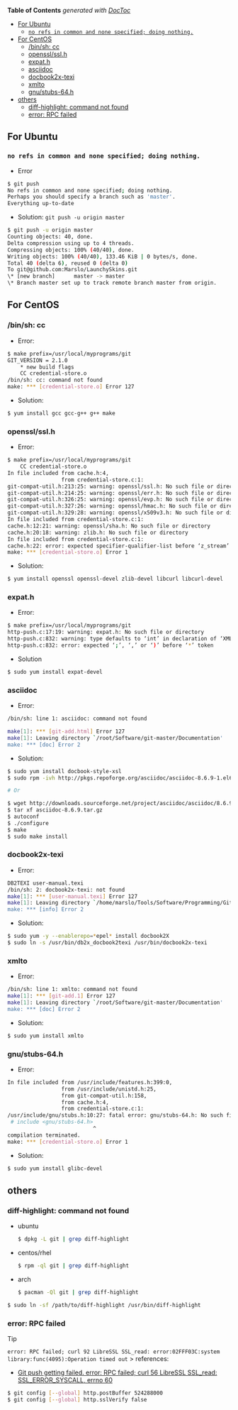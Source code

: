 <!-- START doctoc generated TOC please keep comment here to allow auto update -->
<!-- DON'T EDIT THIS SECTION, INSTEAD RE-RUN doctoc TO UPDATE -->
**Table of Contents**  *generated with [DocToc](https://github.com/thlorenz/doctoc)*

- [For Ubuntu](#for-ubuntu)
  - [`no refs in common and none specified; doing nothing.`](#no-refs-in-common-and-none-specified-doing-nothing)
- [For CentOS](#for-centos)
  - [/bin/sh: cc](#binsh-cc)
  - [openssl/ssl.h](#opensslsslh)
  - [expat.h](#expath)
  - [asciidoc](#asciidoc)
  - [docbook2x-texi](#docbook2x-texi)
  - [xmlto](#xmlto)
  - [gnu/stubs-64.h](#gnustubs-64h)
- [others](#others)
  - [diff-highlight: command not found](#diff-highlight-command-not-found)
  - [error: RPC failed](#error-rpc-failed)

<!-- END doctoc generated TOC please keep comment here to allow auto update -->

## For Ubuntu
### `no refs in common and none specified; doing nothing.`
- Error
```bash
$ git push
No refs in common and none specified; doing nothing.
Perhaps you should specify a branch such as 'master'.
Everything up-to-date
```

- Solution: `git push -u origin master`
```bash
$ git push -u origin master
Counting objects: 40, done.
Delta compression using up to 4 threads.
Compressing objects: 100% (40/40), done.
Writing objects: 100% (40/40), 133.46 KiB | 0 bytes/s, done.
Total 40 (delta 6), reused 0 (delta 0)
To git@github.com:Marslo/LaunchySkins.git
\* [new branch]      master -> master
\* Branch master set up to track remote branch master from origin.
```

## For CentOS
### /bin/sh: cc
- Error:
```bash
$ make prefix=/usr/local/myprograms/git
GIT_VERSION = 2.1.0
    * new build flags
    CC credential-store.o
/bin/sh: cc: command not found
make: *** [credential-store.o] Error 127
```

- Solution:
```bash
$ yum install gcc gcc-g++ g++ make
```

### openssl/ssl.h
- Error:
```bash
$ make prefix=/usr/local/myprograms/git
    CC credential-store.o
In file included from cache.h:4,
                 from credential-store.c:1:
git-compat-util.h:213:25: warning: openssl/ssl.h: No such file or directory
git-compat-util.h:214:25: warning: openssl/err.h: No such file or directory
git-compat-util.h:326:25: warning: openssl/evp.h: No such file or directory
git-compat-util.h:327:26: warning: openssl/hmac.h: No such file or directory
git-compat-util.h:329:28: warning: openssl/x509v3.h: No such file or directory
In file included from credential-store.c:1:
cache.h:12:21: warning: openssl/sha.h: No such file or directory
cache.h:20:18: warning: zlib.h: No such file or directory
In file included from credential-store.c:1:
cache.h:22: error: expected specifier-qualifier-list before ‘z_stream’
make: *** [credential-store.o] Error 1
```

- Solution:
```bash
$ yum install openssl openssl-devel zlib-devel libcurl libcurl-devel
```

### expat.h
- Error:
```bash
$ make prefix=/usr/local/myprograms/git
http-push.c:17:19: warning: expat.h: No such file or directory
http-push.c:832: warning: type defaults to ‘int’ in declaration of ‘XML_Char’
http-push.c:832: error: expected ‘;’, ‘,’ or ‘)’ before ‘*’ token
```

- Solution
```bash
$ sudo yum install expat-devel
```

### asciidoc


- Error:

```bash
/bin/sh: line 1: asciidoc: command not found

make[1]: *** [git-add.html] Error 127
make[1]: Leaving directory `/root/Software/git-master/Documentation'
make: *** [doc] Error 2
```

- Solution:

```bash
$ sudo yum install docbook-style-xsl
$ sudo rpm -ivh http://pkgs.repoforge.org/asciidoc/asciidoc-8.6.9-1.el6.rfx.noarch.rpm

# Or

$ wget http://downloads.sourceforge.net/project/asciidoc/asciidoc/8.6.9/asciidoc-8.6.9.tar.gz
$ tar xf asciidoc-8.6.9.tar.gz
$ autoconf
$ ./configure
$ make
$ sudo make install
```

### docbook2x-texi

- Error:
```bash
DB2TEXI user-manual.texi
/bin/sh: 2: docbook2x-texi: not found
make[1]: *** [user-manual.texi] Error 127
make[1]: Leaving directory `/home/marslo/Tools/Software/Programming/Git/git-master/Documentation'
make: *** [info] Error 2
```

- Solution:
```bash
$ sudo yum -y --enablerepo=*epel* install docbook2X
$ sudo ln -s /usr/bin/db2x_docbook2texi /usr/bin/docbook2x-texi
```

### xmlto
- Error:
```bash
/bin/sh: line 1: xmlto: command not found
make[1]: *** [git-add.1] Error 127
make[1]: Leaving directory `/root/Software/git-master/Documentation'
make: *** [doc] Error 2
```

- Solution:
```bash
$ sudo yum install xmlto
```

### gnu/stubs-64.h
- Error:
```bash
In file included from /usr/include/features.h:399:0,
                 from /usr/include/unistd.h:25,
                 from git-compat-util.h:158,
                 from cache.h:4,
                 from credential-store.c:1:
/usr/include/gnu/stubs.h:10:27: fatal error: gnu/stubs-64.h: No such file or directory
 # include <gnu/stubs-64.h>
                           ^
compilation terminated.
make: *** [credential-store.o] Error 1
```

- Solution:
```bash
$ sudo yum install glibc-devel
```

## others
### diff-highlight: command not found
- ubuntu
  ```bash
  $ dpkg -L git | grep diff-highlight
  ```
- centos/rhel
  ```bash
  $ rpm -ql git | grep diff-highlight
  ```
- arch
  ```bash
  $ pacman -Ql git | grep diff-highlight
  ```

```bash
$ sudo ln -sf /path/to/diff-highlight /usr/bin/diff-highlight
```

### error: RPC failed

> [!TIP]
> `error: RPC failed; curl 92 LibreSSL SSL_read: error:02FFF03C:system library:func(4095):Operation timed out`
                                                                                            > 
> references:
> - [Git push getting failed. error: RPC failed; curl 56 LibreSSL SSL_read: SSL_ERROR_SYSCALL, errno 60](https://stackoverflow.com/a/56067918/2940319)

```bash
$ git config [--global] http.postBuffer 524288000
$ git config [--global] http.sslVerify false
```
